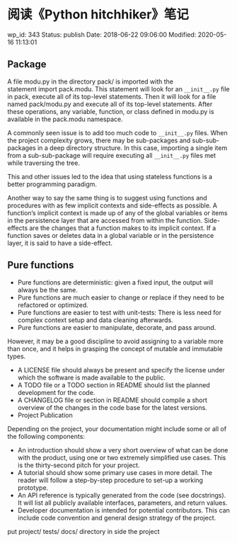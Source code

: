 # 阅读《Python hitchhiker》笔记

wp_id: 343
Status: publish
Date: 2018-06-22 09:06:00
Modified: 2020-05-16 11:13:01

## Package

A file modu.py in the directory pack/ is imported with the statement import pack.modu. This statement will look for an `__init__.py` file in pack, execute all of its top-level statements. Then it will look for a file named pack/modu.py and execute all of its top-level statements. After these operations, any variable, function, or class defined in modu.py is available in the pack.modu namespace.

A commonly seen issue is to add too much code to `__init__.py` files. When the project complexity grows, there may be sub-packages and sub-sub-packages in a deep directory structure. In this case, importing a single item from a sub-sub-package will require executing all `__init__.py` files met while traversing the tree.

This and other issues led to the idea that using stateless functions is a better programming paradigm.

Another way to say the same thing is to suggest using functions and procedures with as few implicit contexts and side-effects as possible. A function’s implicit context is made up of any of the global variables or items in the persistence layer that are accessed from within the function. Side-effects are the changes that a function makes to its implicit context. If a function saves or deletes data in a global variable or in the persistence layer, it is said to have a side-effect.

## Pure functions

- Pure functions are deterministic: given a fixed input, the output will always be the same.
- Pure functions are much easier to change or replace if they need to be refactored or optimized.
- Pure functions are easier to test with unit-tests: There is less need for complex context setup and data cleaning afterwards.
- Pure functions are easier to manipulate, decorate, and pass around.

However, it may be a good discipline to avoid assigning to a variable more than once, and it helps in grasping the concept of mutable and immutable types.

- A LICENSE file should always be present and specify the license under which the software is made available to the public.
- A TODO file or a TODO section in README should list the planned development for the code.
- A CHANGELOG file or section in README should compile a short overview of the changes in the code base for the latest versions.
- Project Publication

Depending on the project, your documentation might include some or all of the following components:

- An introduction should show a very short overview of what can be done with the product, using one or two extremely simplified use cases. This is the thirty-second pitch for your project.
- A tutorial should show some primary use cases in more detail. The reader will follow a step-by-step procedure to set-up a working prototype.
- An API reference is typically generated from the code (see docstrings). It will list all publicly available interfaces, parameters, and return values.
- Developer documentation is intended for potential contributors. This can include code convention and general design strategy of the project.

put project/ tests/ docs/ directory in side the project